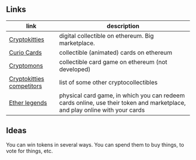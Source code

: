 ## Links
link | description
-----|------------
[Cryptokitties](https://www.cryptokitties.co/) | digital collectible on ethereum. Big marketplace.
[Curio Cards](https://mycuriocards.com/#) | collectible (animated) cards on ethereum
[Cryptomons](http://cryptomons.com/) | collectible card game on ethereum (not developed)
[Cryptokitties competitors](https://www.coindesk.com/cryptokitties-competitors-4-ethereum-games-catching/) | list of some other cryptocollectibles
[Ether legends](https://www.etherlegends.io/) | physical card game, in which you can redeem cards online, use their token and marketplace, and play online with your cards

## Ideas
You can win tokens in several ways. You can spend them to buy things, to vote for things, etc.
